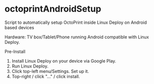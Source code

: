 # octoprintAndroidSetup
Script to automatically setup OctoPrint inside Linux Deploy on Android based devices


Hardware:
TV box/Tablet/Phone running Android compatible with Linux Deploy.

Pre-Install
1) Install Linux Deploy on your device via Google Play.
2) Run Linux Deploy.
3) Click top-left menu/Settings. Set up it.
4) Top-right / click "..." / click install.


